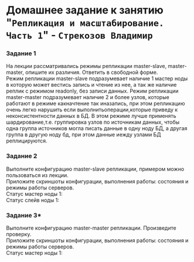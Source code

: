 # Домашнее задание к занятию "`Репликация и масштабирование. Часть 1`" - `Стрекозов Владимир`

### Задание 1
На лекции рассматривались режимы репликации master-slave, master-master, опишите их различия. Ответить в свободной форме.  
Режим репликации master-slave подразумевает наличие 1 мастер ноды в которую может вестись запись и чтение из нее, а так же наличие реплик с режимом readonly, без записи данных.
Режим репликации master-master подразумевает наличие 2 и более узлов, которые работают в режиме какначтение так иназапись, при этом репликацию очень легко нарушить если выполнитьоперации,которые приведу к неконсистентности данных в БД. В этом режиме лучше применять шардирование,т.е. группировка узлов по источникам данных, чтобы одна группа источников могла писать данные в одну ноду БД, а другая группа в другую ноду бд, при этом данные иежду узлами БД реплицируются.  
### Задание 2
Выполните конфигурацию master-slave репликации, примером можно пользоваться из лекции.  
Приложите скриншоты конфигурации, выполнения работы: состояния и режимы работы серверов.  
Статус мастер ноды 1:
![]()  
Статус слейв ноды 1:
![]()  
### Задание 3*
Выполните конфигурацию master-master репликации. Произведите проверку.  
Приложите скриншоты конфигурации, выполнения работы: состояния и режимы работы серверов.  
Статус мастер ноды 1:  
![]()  
